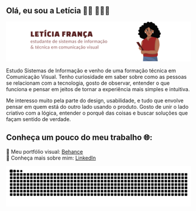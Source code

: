 ## Olá, eu sou a Letícia 👋🏾 👩🏾‍💻


<p align="center">
  <img src="banner.png" alt="Letícia França - Perfil" " />
</p>

<p1> Estudo Sistemas de Informação e venho de uma formação técnica em Comunicação Visual. Tenho curiosidade em saber sobre como as pessoas se relacionam com a tecnologia, gosto de observar, entender o que funciona e pensar em jeitos de tornar a experiência mais simples e intuitiva.

Me interesso muito pela parte do design, usabilidade, e tudo que envolve pensar em quem está do outro lado usando o produto. Gosto de unir o lado criativo com a lógica, entender o porquê das coisas e buscar soluções que façam sentido de verdade.
</p1>

## Conheça um pouco do meu trabalho 🌐:
📌 Meu portfólio visual: [Behance](https://www.behance.net/letciafrana6)  
📌 Conheça mais sobre mim: [LinkedIn](https://www.linkedin.com/in/leticiafranca3008)


![snake gif](https://github.com/sfleticia/sfleticia/raw/output/github-contribution-grid-snake.svg)

